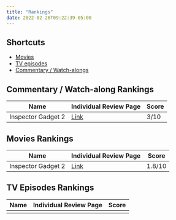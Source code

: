 ```yaml
---
title: "Rankings"
date: 2022-02-26T09:22:39-05:00
---
```


## Shortcuts

* [Movies](#movies-rankings)
* [TV episodes](#tv-episodes-rankings)
* [Commentary / Watch-alongs](#commentary--watch-along-rankings)

## Commentary / Watch-along Rankings

| Name               | Individual Review Page                     | Score |
| ---                | ---                                        | ---   |
| Inspector Gadget 2 | [Link](/post/movies/2013/inspectorgadget2) | 3/10  |

## Movies Rankings

| Name               | Individual Review Page                     | Score  |
| ---                | ---                                        | ---    |
| Inspector Gadget 2 | [Link](/post/movies/2013/inspectorgadget2) | 1.8/10 |

## TV Episodes Rankings

| Name | Individual Review Page | Score |
| ---  | ---                    | ---   |
|      |                        |

